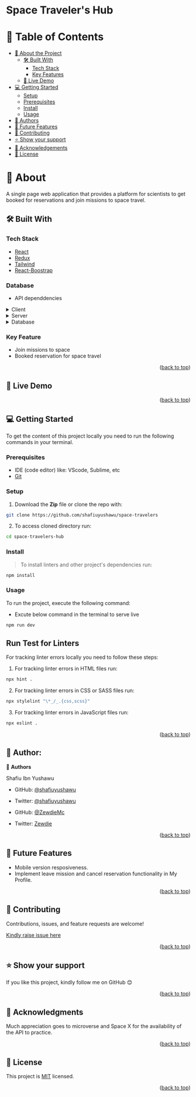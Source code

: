 # Space Traveler's Hub


<!-- TABLE OF CONTENTS -->

# 📗 Table of Contents<a name="table-contents"></a>

- [📖 About the Project](#about-project)
  - [🛠 Built With](#built-with)
    - [Tech Stack](#tech-stack)
    - [Key Features](#key-features)
  - [🚀 Live Demo](#live-demo)
- [💻 Getting Started](#getting-started)
  - [Setup](#setup)
  - [Prerequisites](#prerequisites)
  - [Install](#install)
  - [Usage](#usage)
- [👥 Authors](#authors)
- [🔭 Future Features](#future-features)
- [🤝 Contributing](#contributing)
- [⭐️ Show your support](#support)
- [🙏 Acknowledgements](#acknowledgements)
- [📝 License](#license)

<!-- PROJECT DESCRIPTION -->

# 📖 About <a name="about-project"></a>

A single page web application that provides a platform for scientists to get booked for reservations and join missions to space travel.

## 🛠 Built With <a name="built-with"></a> 

### Tech Stack <a name="tech-stack"></a>
- [React](https://react.dev)
- [Redux](https://react-redux.js.org)
- [Tailwind](https://tailwindcss.com/)
- [React-Boostrap](https://react-bootstrap.github.io/)

### Database <a name="data-base"></a>
- API dependdencies

<details>
  <summary>Client</summary>
  <ul>
    <li><a href="#"></a></li>
  </ul>
</details>

<details>
  <summary>Server</summary>
  <ul>
    <li><a href="#">N/A</a></li>
  </ul>
</details>

<details>
<summary>Database</summary>
  <ul>
    <li><a href="#">N/A</a></li>
  </ul>
</details>

<!-- Features -->

### Key Feature <a name="key-features"></a>
 - Join missions to space 
 - Booked reservation for space travel

<p align="right">(<a href="#table-contents">back to top</a>)</p>

<!-- LIVE DEMO -->
## 🚀 Live Demo <a name="live-demo"></a> 

<!-- [Space Traveler's Hub]() -->

<p align="right">(<a href="#table-contents">back to top</a>)</p>

<!-- GETTING STARTED -->

## 💻 Getting Started <a name="getting-started"></a>

To get the content of this project locally you need to run the following commands in your terminal.

### Prerequisites

- IDE (code editor) like: VScode, Sublime, etc
- [Git](https://www.linode.com/docs/guides/how-to-install-git-on-linux-mac-and-windows/)


### Setup

1. Download the **Zip** file or clone the repo with:
```bash
git clone https://github.com/shafiuyushawu/space-travelers
```
2. To access cloned directory run:
```bash
cd space-travelers-hub
```

### Install

> To install linters and other project's dependencies run:

```bash
npm install
```

### Usage

To run the project, execute the following command: 

- Excute below command in the terminal to serve live 
```bash
npm run dev
```

## Run Test for Linters

For tracking linter errors locally you need to follow these steps:

1. For tracking linter errors in HTML files run:
```bash 
npx hint .
```

2. For tracking linter errors in CSS or SASS files run:

```bash
npx stylelint "\*_/_.{css,scss}"
```

3. For tracking linter errors in JavaScript files run:

```bash
npx eslint .
```

<!-- ### Deployment -->

<!-- [Space Traveler's Hub]() -->

<p align="right">(<a href="#table-contents">back to top</a>)</p>

<!-- AUTHOR -->

## 👥 Author: <a name="authors"></a>

👤 **Authors**

Shafiu Ibn Yushawu
- GitHub: [@shafiuyushawu](https://github.com/shafiuyushawu)
- Twitter: [@shafiuyushawu](https://twitter.com/shafiuyushawu)


- GitHub: [@ZewdieMc](https://github.com/ZewdieMc)
- Twitter: [Zewdie](https://twitter.com/HabtieZewdie)

<p align="right">(<a href="#table-contents">back to top</a>)</p>

<!-- FUTURE FEATURES -->

## 🔭 Future Features <a name="future-features"></a>

- Mobile version resposiveness.
- Implement leave mission and cancel reservation functionality in My Profile. 

<p align="right">(<a href="#table-contents">back to top</a>)</p>

<!-- CONTRIBUTING -->

## 🤝 Contributing <a name="contributing"></a>

Contributions, issues, and feature requests are welcome!

[Kindly raise issue here](https://github.com/shafiuyushawu/space-travelers/issues)

<p align="right">(<a href="#table-contents">back to top</a>)</p>

<!-- SUPPORT -->

## ⭐️ Show your support <a name="support"></a>

If you like this project, kindly follow me on GitHub 😊

<p align="right">(<a href="#table-contents">back to top</a>)</p>

<!-- ACKNOWLEDGEMENTS -->

## 🙏 Acknowledgments <a name="acknowledgements"></a>

Much appreciation goes to microverse and Space X for the availability of the API to practice.

<p align="right">(<a href="#table-contents">back to top</a>)</p>

<!-- LICENSE -->

## 📝 License <a name="license"></a>

This project is [MIT](./LICENSE) licensed.

<p align="right">(<a href="#table-contents">back to top</a>)</p>
